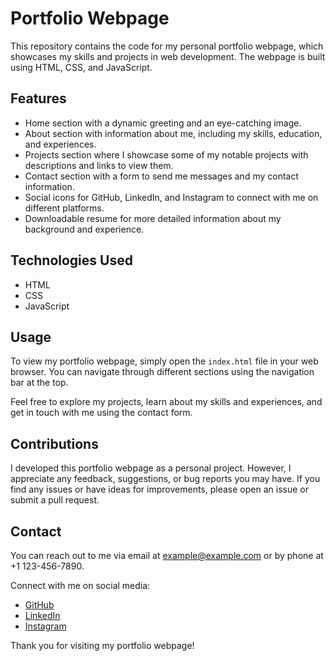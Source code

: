 # Portfolio Webpage

This repository contains the code for my personal portfolio webpage, which showcases my skills and projects in web development. The webpage is built using HTML, CSS, and JavaScript.

## Features

- Home section with a dynamic greeting and an eye-catching image.
- About section with information about me, including my skills, education, and experiences.
- Projects section where I showcase some of my notable projects with descriptions and links to view them.
- Contact section with a form to send me messages and my contact information.
- Social icons for GitHub, LinkedIn, and Instagram to connect with me on different platforms.
- Downloadable resume for more detailed information about my background and experience.

## Technologies Used

- HTML
- CSS
- JavaScript

## Usage

To view my portfolio webpage, simply open the `index.html` file in your web browser. You can navigate through different sections using the navigation bar at the top.

Feel free to explore my projects, learn about my skills and experiences, and get in touch with me using the contact form.

## Contributions

I developed this portfolio webpage as a personal project. However, I appreciate any feedback, suggestions, or bug reports you may have. If you find any issues or have ideas for improvements, please open an issue or submit a pull request.

## Contact

You can reach out to me via email at [example@example.com](mailto:example@example.com) or by phone at +1 123-456-7890.

Connect with me on social media:
- [GitHub](https://github.com/IshuSahu)
- [LinkedIn](https://www.linkedin.com/in/ishu-sahu-1981b4182/)
- [Instagram](https://www.instagram.com/http.ishusahu/)

Thank you for visiting my portfolio webpage!
